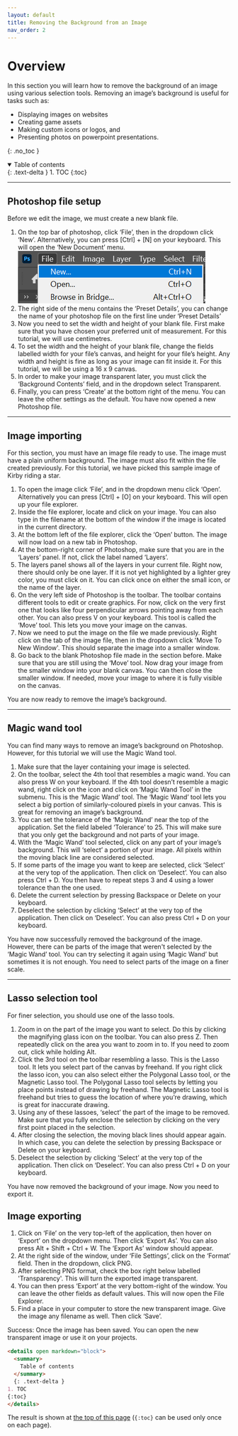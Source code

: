 ```yaml
---
layout: default
title: Removing the Background from an Image
nav_order: 2
---
```


# Overview

In this section you will learn how to remove the background of an image using various selection tools. Removing an image’s background is useful for tasks such as:  
* Displaying images on websites
* Creating game assets
* Making custom icons or logos, and
* Presenting photos on powerpoint presentations.


{: .no_toc }

<details open markdown="block">
  <summary>
    Table of contents
  </summary>
  {: .text-delta }
1. TOC
{:toc}
</details>

---

## Photoshop file setup

Before we edit the image, we must create a new blank file. 

1. On the top bar of photoshop, click ‘File’, then in the dropdown click ‘New’. Alternatively, you can press [Ctrl] + [N] on your keyboard. This will open the ‘New Document’ menu.  
![New File](/assets/images/newfile.png)
2. The right side of the menu contains the ‘Preset Details’, you can change the name of your photoshop file on the first line under ‘Preset Details’
3. Now you need to set the width and height of your blank file. First make sure that you have chosen your preferred unit of measurement. For this tutorial, we will use centimetres.
4. To set the width and the height of your blank file, change the fields labelled width for your file’s canvas, and height for your file’s height. Any width and   height is fine as long as your image can fit inside it. For this tutorial, we will be using a 16 x 9 canvas.
5. In order to make your image transparent later, you must click the ‘Background Contents’ field, and in the dropdown select Transparent.
6. Finally, you can press ‘Create’ at the bottom right of the menu. You can leave the other settings as the default.
You have now opened a new Photoshop file.

---

## Image importing

For this section, you must have an image file ready to use. The image must have a plain uniform background. The image must also fit within the file created previously. For this tutorial, we have picked this sample image of Kirby riding a star.

1. To open the image click ‘File’, and in the dropdown menu click ‘Open’. Alternatively you can press [Ctrl] + [O] on your keyboard. This will open up your file explorer.
2. Inside the file explorer, locate and click on your image. You can also type in the filename at the bottom of the window if the image is located in the current directory.
3. At the bottom left of the file explorer, click the ‘Open’ button. The image will now load on a new tab in Photoshop.
4. At the bottom-right corner of Photoshop, make sure that you are in the ‘Layers’ panel. If not,  click the label named ‘Layers’.
5. The layers panel shows all of the layers in your current file. Right now, there should only be one layer. If it is not yet highlighted by a lighter grey color, you must click on it. You can click once on either the small icon, or the name of the layer.
6. On the very left side of Photoshop is the toolbar. The toolbar contains different tools to edit or create graphics. For now, click on the very first one that looks like four perpendicular arrows pointing away from each other. You can also press V on your keyboard. This tool is called the ‘Move’ tool. This lets you move your image on the canvas.
7. Now we need to put the image on the file we made previously. Right click on the tab of the image file, then in the dropdown click 'Move To New Window'. This should separate the image into a smaller window. 
8. Go back to the blank Photoshop file made in the section before. Make sure that you are still using the ‘Move’ tool. Now drag your image from the smaller window into your blank canvas. You can then close the smaller window. If needed, move your image to where it is fully visible on the canvas.

You are now ready to remove the image’s background.

---

## Magic wand tool

You can find many ways to remove an image’s background on Photoshop. However, for this tutorial we will use the Magic Wand tool.

1. Make sure that the layer containing your image is selected.
2. On the toolbar, select the 4th tool that resembles a magic wand. You can also press W on your keyboard. If the 4th tool doesn’t resemble a magic wand, right click on the icon and click on ‘Magic Wand Tool’ in the submenu.
This is the ‘Magic Wand’ tool. The ‘Magic Wand’ tool lets you select a big portion of similarly-coloured pixels in your canvas. This is great for removing an image’s background.
3. You can set the tolerance of the ‘Magic Wand’ near the top of the application. Set the field labeled ‘Tolerance’ to 25. This will make sure that you only get the background and not parts of your image.
4. With the ‘Magic Wand’ tool selected, click on any part of your image’s background. This will ‘select’ a portion of your image. All pixels within the moving black line are considered selected.
5. If some parts of the image you want to keep are selected, click ‘Select’ at the very top of the application. Then click on ‘Deselect’. You can also press Ctrl + D. You then have to repeat steps 3 and 4 using a lower tolerance than the one used.
6. Delete the current selection by pressing Backspace or Delete on your keyboard.
7. Deselect the selection by clicking ‘Select’ at the very top of the application. Then click on ‘Deselect’. You can also press Ctrl + D on your keyboard.

You have now successfully removed the background of the image. However, there can be parts of the image that weren't selected by the ‘Magic Wand’ tool. You can try selecting it again using ‘Magic Wand’ but sometimes it is not enough. You need to select parts of the image on a finer scale.

---

## Lasso selection tool

For finer selection, you should use one of the lasso tools.

1. Zoom in on the part of the image you want to select. Do this by clicking the magnifying glass icon on the toolbar. You can also press Z. Then repeatedly click on the area you want to zoom in to. If you need to zoom out, click while holding Alt.
2. Click the 3rd tool on the toolbar resembling a lasso. This is the Lasso tool. It lets you select part of the canvas by freehand. If you right click the lasso icon, you can also select either the Polygonal Lasso tool, or the Magnetic Lasso tool. The Polygonal Lasso tool selects by letting you place points instead of drawing by freehand. The Magnetic Lasso tool is freehand but tries to guess the location of where you’re drawing, which is great for inaccurate drawing.
3. Using any of these lassoes, ‘select’ the part of the image to be removed. Make sure that you fully enclose the selection by clicking on the very first point placed in the selection. 
4. After closing the selection, the moving black lines should appear again. In which case, you can delete the selection by pressing Backspace or Delete on your keyboard.
5. Deselect the selection by clicking ‘Select’ at the very top of the application. Then click on ‘Deselect’. You can also press Ctrl + D on your keyboard.

You have now removed the background of your image. Now you need to export it.

## Image exporting

1. Click on ‘File’ on the very top-left of the application, then hover on ‘Export’ on the dropdown menu. Then click ‘Export As’. You can also press Alt + Shift + Ctrl + W. The ‘Export As’ window should appear.
2. At the right side of the window, under ‘File Settings’, click on the ‘Format’ field. Then in the dropdown, click PNG. 
3. After selecting PNG format, check the box right below labelled 'Transparency'. This will turn the exported image transparent.
4. You can then press ‘Export’ at the very bottom-right of the window. You can leave the other fields as default values. This will now open the File Explorer.
5. Find a place in your computer to store the new transparent image. Give the image any filename as well. Then click ‘Save’.

Success: Once the image has been saved. You can open the new transparent image or use it on your projects.

```markdown
<details open markdown="block">
  <summary>
    Table of contents
  </summary>
  {: .text-delta }
1. TOC
{:toc}
</details>
```

The result is shown at [the top of this page](#navigation-structure) (`{:toc}` can be used only once on each page).
